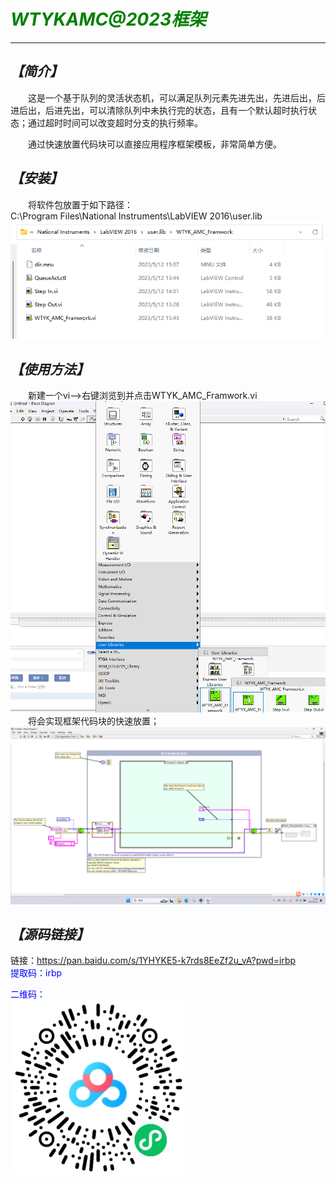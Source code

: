 # <font color=green>***WTYKAMC@2023框架***</font><br>
------
## *【简介】*<br>
&emsp;&emsp;这是一个基于队列的灵活状态机，可以满足队列元素先进先出，先进后出，后进后出，后进先出，可以清除队列中未执行完的状态，且有一个默认超时执行状态；通过超时时间可以改变超时分支的执行频率。   

&emsp;&emsp;通过快速放置代码块可以直接应用程序框架模板，非常简单方便。<br>

## *【安装】*<br>
&emsp;&emsp;将软件包放置于如下路径：<br>
C:\Program Files\National Instruments\LabVIEW 2016\user.lib
![](/imgs/0.png)<br>
 ## *【使用方法】*<br>
&emsp;&emsp;新建一个vi——>右键浏览到并点击WTYK_AMC_Framwork.vi
![](/imgs/1.png)<br>
&emsp;&emsp;将会实现框架代码块的快速放置；
![](/imgs/2.png)<br>
## *【源码链接】*<br>
链接：<font color=blue>https://pan.baidu.com/s/1YHYKE5-k7rds8EeZf2u_vA?pwd=irbp<br>
提取码：irbp<br>

二维码：<br>
![](/imgs/3.png)<br>
